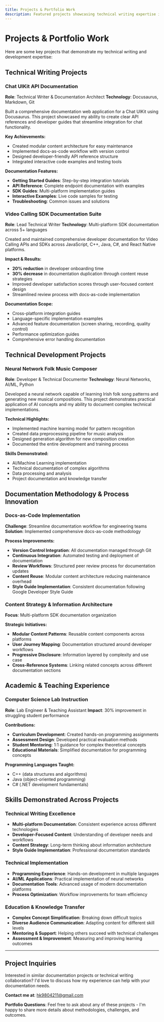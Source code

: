 ```yaml
---
title: Projects & Portfolio Work
description: Featured projects showcasing technical writing expertise including Chat UIKit documentation and neural network projects.
---
```


# Projects & Portfolio Work

Here are some key projects that demonstrate my technical writing and development expertise:

## Technical Writing Projects

### Chat UIKit API Documentation
**Role**: Technical Writer & Documentation Architect
**Technology**: Docusaurus, Markdown, Git

Built a comprehensive documentation web application for a Chat UIKit using Docusaurus. This project showcased my ability to create clear API references and developer guides that streamline integration for chat functionality.

**Key Achievements:**
- Created modular content architecture for easy maintenance
- Implemented docs-as-code workflow with version control
- Designed developer-friendly API reference structure
- Integrated interactive code examples and testing tools

**Documentation Features:**
- **Getting Started Guides**: Step-by-step integration tutorials
- **API Reference**: Complete endpoint documentation with examples
- **SDK Guides**: Multi-platform implementation guides
- **Interactive Examples**: Live code samples for testing
- **Troubleshooting**: Common issues and solutions

### Video Calling SDK Documentation Suite
**Role**: Lead Technical Writer
**Technology**: Multi-platform SDK documentation across 5+ languages

Created and maintained comprehensive developer documentation for Video Calling APIs and SDKs across JavaScript, C++, Java, C#, and React Native platforms.

**Impact & Results:**
- **20% reduction** in developer onboarding time
- **30% decrease** in documentation duplication through content reuse strategies
- Improved developer satisfaction scores through user-focused content design
- Streamlined review process with docs-as-code implementation

**Documentation Scope:**
- Cross-platform integration guides
- Language-specific implementation examples
- Advanced feature documentation (screen sharing, recording, quality control)
- Performance optimization guides
- Comprehensive error handling documentation

## Technical Development Projects

### Neural Network Folk Music Composer
**Role**: Developer & Technical Documenter
**Technology**: Neural Networks, AI/ML, Python

Developed a neural network capable of learning Irish folk song patterns and generating new musical compositions. This project demonstrates practical application of AI concepts and my ability to document complex technical implementations.

**Technical Highlights:**
- Implemented machine learning model for pattern recognition
- Created data preprocessing pipeline for music analysis
- Designed generation algorithm for new composition creation
- Documented the entire development and training process

**Skills Demonstrated:**
- AI/Machine Learning implementation
- Technical documentation of complex algorithms
- Data processing and analysis
- Project documentation and knowledge transfer

## Documentation Methodology & Process Innovation

### Docs-as-Code Implementation
**Challenge**: Streamline documentation workflow for engineering teams
**Solution**: Implemented comprehensive docs-as-code methodology

**Process Improvements:**
- **Version Control Integration**: All documentation managed through Git
- **Continuous Integration**: Automated testing and deployment of documentation
- **Review Workflows**: Structured peer review process for documentation updates
- **Content Reuse**: Modular content architecture reducing maintenance overhead
- **Style Guide Implementation**: Consistent documentation following Google Developer Style Guide

### Content Strategy & Information Architecture
**Focus**: Multi-platform SDK documentation organization

**Strategic Initiatives:**
- **Modular Content Patterns**: Reusable content components across platforms
- **User Journey Mapping**: Documentation structured around developer workflows
- **Progressive Disclosure**: Information layered by complexity and use case
- **Cross-Reference Systems**: Linking related concepts across different documentation sections

## Academic & Teaching Experience

### Computer Science Lab Instruction
**Role**: Lab Engineer & Teaching Assistant
**Impact**: 30% improvement in struggling student performance

**Contributions:**
- **Curriculum Development**: Created hands-on programming assignments
- **Assessment Design**: Developed practical evaluation methods
- **Student Mentoring**: 1:1 guidance for complex theoretical concepts
- **Educational Materials**: Simplified documentation for programming concepts

**Programming Languages Taught:**
- C++ (data structures and algorithms)
- Java (object-oriented programming)
- C# (.NET development fundamentals)

## Skills Demonstrated Across Projects

### Technical Writing Excellence
- **Multi-platform Documentation**: Consistent experience across different technologies
- **Developer-Focused Content**: Understanding of developer needs and workflows
- **Content Strategy**: Long-term thinking about information architecture
- **Style Guide Implementation**: Professional documentation standards

### Technical Implementation
- **Programming Experience**: Hands-on development in multiple languages
- **AI/ML Applications**: Practical implementation of neural networks
- **Documentation Tools**: Advanced usage of modern documentation platforms
- **Process Optimization**: Workflow improvements for team efficiency

### Education & Knowledge Transfer
- **Complex Concept Simplification**: Breaking down difficult topics
- **Diverse Audience Communication**: Adapting content for different skill levels
- **Mentoring & Support**: Helping others succeed with technical challenges
- **Assessment & Improvement**: Measuring and improving learning outcomes

---

## Project Inquiries

Interested in similar documentation projects or technical writing collaboration? I'd love to discuss how my experience can help with your documentation needs.

**Contact me at**: [hk9804211@gmail.com](mailto:hk9804211@gmail.com?subject=Project%20Collaboration%20Inquiry)

**Portfolio Questions**: Feel free to ask about any of these projects - I'm happy to share more details about methodologies, challenges, and outcomes.